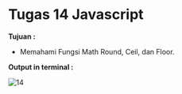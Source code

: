 # Tugas 14 Javascript

<b>Tujuan : </b>
<ul>
  <li>Memahami Fungsi Math Round, Ceil, dan Floor.</li>
</ul>

<b>Output in terminal : </b>

![14](https://user-images.githubusercontent.com/92837751/184463186-29bff994-6782-4a73-af46-9f8f800e3571.jpg)
